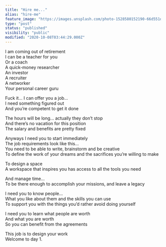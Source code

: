```yaml
---
title: "Hire me..."
alias: "hire-me"
feature_image: "https://images.unsplash.com/photo-1528580152190-66d551db2e06?ixlib=rb-1.2.1&q=80&fm=jpg&crop=entropy&cs=tinysrgb&w=2000&fit=max&ixid=eyJhcHBfaWQiOjExNzczfQ"
type: "post"
status: "published"
visibility: "public"
modified: "2020-10-08T03:44:29.000Z"
---
```


<p>I am coming out of retirement<br>I can be a teacher for you<br>Or a coach<br>A quick-money researcher<br>An investor<br>A recruiter<br>A networker<br>Your personal career guru</p><p>Fuck it... I can offer you a job...<br>I need something figured out<br>And you’re competent to get it done</p><p>The hours will be long... actually they don’t stop<br>And there’s no vacation for this position<br>The salary and benefits are pretty fixed</p><p>Anyways I need you to start immediately<br>The job requirements look like this...<br>You need to be able to write, brainstorm and be creative<br>To define the work of your dreams and the sacrifices you’re willing to make</p><p>To design a space<br>A workspace that inspires you has access to all the tools you need</p><p>And manage time...<br>To be there enough to accomplish your missions, and leave a legacy</p><p>I need you to know people...<br>What you like about them and the skills you can use<br>To support you with the things you’d rather avoid doing yourself</p><p>I need you to learn what people are worth<br>And what you are worth<br>So you can benefit from the agreements</p><p>This job is to design your work<br>Welcome to day 1.</p>
